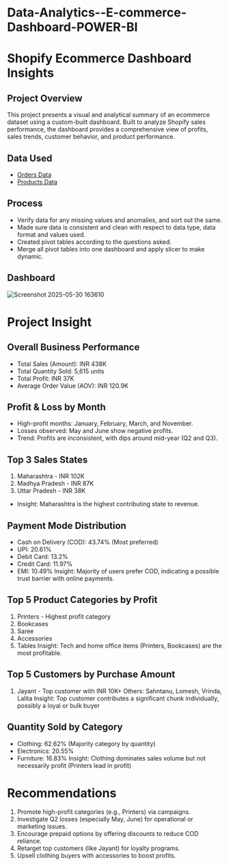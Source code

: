 # Data-Analytics--E-commerce-Dashboard-POWER-BI
# Shopify Ecommerce Dashboard Insights
## Project Overview
This project presents a visual and analytical summary of an ecommerce dataset using a custom-built dashboard. Built to analyze Shopify sales performance, the dashboard provides a comprehensive view of profits, sales trends, customer behavior, and product performance.
## Data Used
- <a href="https://github.com/rahul734790/Data-Analytics--E-commerce-Dashboard-POWER-BI/commit/9c1c1926d62a2803a6a164552c6d09be111e749b">Orders Data</a>
- <a href="https://github.com/rahul734790/Data-Analytics--E-commerce-Dashboard-POWER-BI/blob/main/Products.csv">Products
   Data</a>
## Process
* Verify data for any missing values and anomalies, and sort out the same.
* Made sure data is consistent and clean with respect to data type, data format and values used.
* Created pivot tables according to the questions asked.
* Merge all pivot tables into one dashboard and apply slicer to make dynamic.
## Dashboard
![Screenshot 2025-05-30 163610](https://github.com/user-attachments/assets/221a7154-27cd-4a03-9f54-639061c93020)
# Project Insight
## Overall Business Performance
* Total Sales (Amount): INR 438K
* Total Quantity Sold: 5,615 units
* Total Profit: INR 37K
* Average Order Value (AOV): INR 120.9K
## Profit & Loss by Month
* High-profit months: January, February, March, and November.
* Losses observed: May and June show negative profits.
* Trend: Profits are inconsistent, with dips around mid-year (Q2 and Q3).
##  Top 3 Sales States
1. Maharashtra - INR 102K
2. Madhya Pradesh - INR 87K
3. Uttar Pradesh - INR 38K
* Insight: Maharashtra is the highest contributing state to revenue.
## Payment Mode Distribution
* Cash on Delivery (COD): 43.74% (Most preferred)
* UPI: 20.61%
* Debit Card: 13.2%
* Credit Card: 11.97%
* EMI: 10.49%
Insight: Majority of users prefer COD, indicating a possible trust barrier with online payments.
## Top 5 Product Categories by Profit
1. Printers - Highest profit category
2. Bookcases
3. Saree
4. Accessories
5. Tables
Insight: Tech and home office items (Printers, Bookcases) are the most profitable.
## Top 5 Customers by Purchase Amount
1. Jayant - Top customer with INR 10K+
Others: Sahntanu, Lomesh, Vrinda, Lalita
Insight: Top customer contributes a significant chunk individually, possibly a loyal or bulk buyer
## Quantity Sold by Category
* Clothing: 62.62% (Majority category by quantity)
* Electronics: 20.55%
* Furniture: 16.83%
Insight: Clothing dominates sales volume but not necessarily profit (Printers lead in profit)
# Recommendations
1. Promote high-profit categories (e.g., Printers) via campaigns.
2. Investigate Q2 losses (especially May, June) for operational or marketing issues.
3. Encourage prepaid options by offering discounts to reduce COD reliance.
4. Retarget top customers (like Jayant) for loyalty programs.
5. Upsell clothing buyers with accessories to boost profits.
